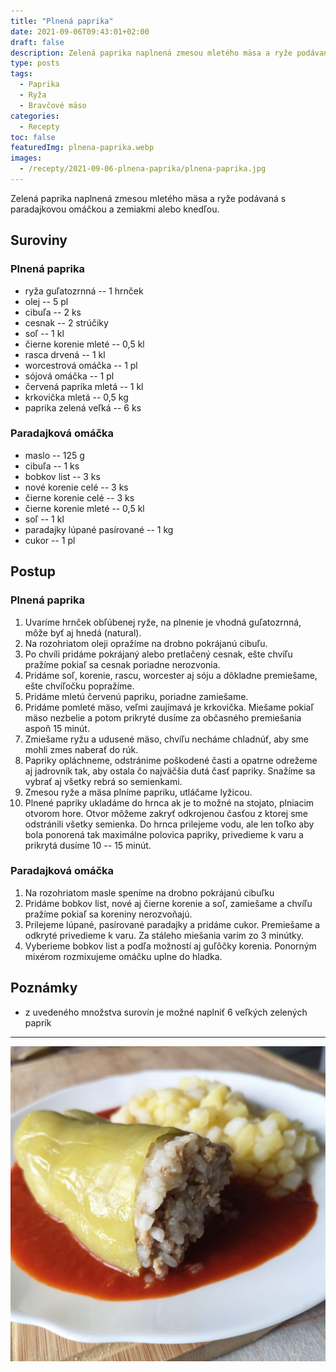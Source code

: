 ```yaml
---
title: "Plnená paprika"
date: 2021-09-06T09:43:01+02:00
draft: false
description: Zelená paprika naplnená zmesou mletého mäsa a ryže podávaná s paradajkovou omáčkou a zemiakmi alebo knedľou.
type: posts
tags:
  - Paprika
  - Ryža
  - Bravčové mäso
categories:
  - Recepty
toc: false
featuredImg: plnena-paprika.webp
images:
  - /recepty/2021-09-06-plnena-paprika/plnena-paprika.jpg
---
```


Zelená paprika naplnená zmesou mletého mäsa a ryže podávaná s paradajkovou omáčkou a zemiakmi alebo knedľou.

## Suroviny

### Plnená paprika

- ryža guľatozrnná -- 1 hrnček
- olej -- 5 pl
- cibuľa -- 2 ks
- cesnak -- 2 strúčiky
- soľ -- 1 kl
- čierne korenie mleté -- 0,5 kl
- rasca drvená -- 1 kl
- worcestrová omáčka -- 1 pl
- sójová omáčka -- 1 pl
- červená paprika mletá -- 1 kl
- krkovička mletá -- 0,5 kg
- paprika zelená veľká -- 6 ks

### Paradajková omáčka

- maslo -- 125 g
- cibuľa -- 1 ks
- bobkov list -- 3 ks
- nové korenie celé -- 3 ks
- čierne korenie celé -- 3 ks
- čierne korenie mleté -- 0,5 kl
- soľ -- 1 kl
- paradajky lúpané pasírované -- 1 kg
- cukor -- 1 pl

## Postup

### Plnená paprika

1. Uvaríme hrnček obľúbenej ryže, na plnenie je vhodná guľatozrnná, môže byť aj hnedá (natural).
2. Na rozohriatom oleji opražíme na drobno pokrájanú cibuľu.
3. Po chvíli pridáme pokrájaný alebo pretlačený cesnak, ešte chvíľu pražíme pokiaľ sa cesnak poriadne nerozvonia.
4. Pridáme soľ, korenie, rascu, worcester aj sóju a dôkladne premiešame, ešte chvíľočku popražíme.
5. Pridáme mletú červenú papriku, poriadne zamiešame.
6. Pridáme pomleté mäso, veľmi zaujímavá je krkovička. Miešame pokiaľ mäso nezbelie a potom prikryté dusíme za občasného premiešania aspoň 15 minút.
7. Zmiešame ryžu a udusené mäso, chvíľu necháme chladnúť, aby sme mohli zmes naberať do rúk.
8. Papriky opláchneme, odstránime poškodené časti a opatrne odrežeme aj jadrovník tak, aby ostala čo najväčšia dutá časť papriky. Snažíme sa vybrať aj všetky rebrá so semienkami.
9. Zmesou ryže a mäsa plníme papriku, utláčame lyžicou.
10. Plnené papriky ukladáme do hrnca ak je to možné na stojato, plniacim otvorom hore. Otvor môžeme zakryť odkrojenou časťou z ktorej sme odstránili všetky semienka. Do hrnca prilejeme vodu, ale len toľko aby bola ponorená tak maximálne polovica papriky, privedieme k varu a prikrytá dusíme 10 -- 15 minút.

### Paradajková omáčka

1. Na rozohriatom masle speníme na drobno pokrájanú cibuľku
2. Pridáme bobkov list, nové aj čierne korenie a soľ, zamiešame a chvíľu pražíme pokiaľ sa koreniny nerozvoňajú.
3. Prilejeme lúpané, pasírované paradajky a pridáme cukor. Premiešame a odkryté privedieme k varu. Za stáleho miešania varím zo 3 minútky.
4. Vyberieme bobkov list a podľa možností aj guľôčky korenia. Ponorným mixérom rozmixujeme omáčku uplne do hladka.

## Poznámky

- z uvedeného množstva surovín je možné naplniť 6 veľkých zelených paprík

---

![Plnená paprika](plnena-paprika.jpg "Plnená paprika (autor: zwieratko, 2021)")
